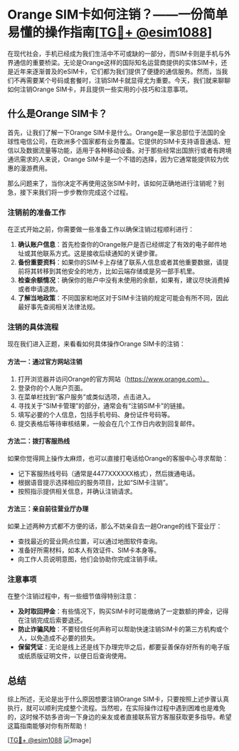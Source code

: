 # Orange SIM卡如何注销？——一份简单易懂的操作指南[[TG💪+ @esim1088](https://t.me/s/esim1088)]

在现代社会，手机已经成为我们生活中不可或缺的一部分，而SIM卡则是手机与外界通信的重要桥梁。无论是Orange这样的国际知名运营商提供的实体SIM卡，还是近年来逐渐普及的eSIM卡，它们都为我们提供了便捷的通信服务。然而，当我们不再需要某个号码或套餐时，注销SIM卡就显得尤为重要。今天，我们就来聊聊如何注销Orange SIM卡，并且提供一些实用的小技巧和注意事项。

## 什么是Orange SIM卡？

首先，让我们了解一下Orange SIM卡是什么。Orange是一家总部位于法国的全球性电信公司，在欧洲多个国家都有业务覆盖。它提供的SIM卡支持语音通话、短信以及数据流量等功能，适用于各种移动设备。对于那些经常出国旅行或者有跨境通讯需求的人来说，Orange SIM卡是一个不错的选择，因为它通常能提供较为优惠的漫游费用。

那么问题来了，当你决定不再使用这张SIM卡时，该如何正确地进行注销呢？别急，接下来我们将一步步教你完成这个过程。

### 注销前的准备工作

在正式开始之前，你需要做一些准备工作以确保注销过程顺利进行：

1. **确认账户信息**：首先检查你的Orange账户是否已经绑定了有效的电子邮件地址或其他联系方式。这是接收后续通知的关键步骤。
2. **备份重要资料**：如果你的SIM卡上存储了联系人信息或者其他重要数据，请提前将其转移到其他安全的地方，比如云端存储或是另一部手机里。
3. **检查余额情况**：确保你的账户中没有未使用的余额，如果有，建议尽快消费掉或者申请退款。
4. **了解当地政策**：不同国家和地区对于SIM卡注销的规定可能会有所不同，因此最好事先查阅相关法律法规。

### 注销的具体流程

现在我们进入正题，来看看如何具体操作Orange SIM卡的注销：

#### 方法一：通过官方网站注销

1. 打开浏览器并访问Orange的官方网站（https://www.orange.com）。
2. 登录你的个人账户页面。
3. 在菜单栏找到“客户服务”或类似选项，点击进入。
4. 寻找关于“SIM卡管理”的部分，通常会有“注销SIM卡”的链接。
5. 填写必要的个人信息，包括手机号码、身份证件号码等。
6. 提交表格后等待审核结果，一般会在几个工作日内收到回复邮件。

#### 方法二：拨打客服热线

如果你觉得网上操作太麻烦，也可以直接打电话给Orange的客服中心寻求帮助：
- 记下客服热线号码（通常是4477XXXXXX格式），然后拨通电话。
- 根据语音提示选择相应的服务项目，比如“SIM卡注销”。
- 按照指示提供相关信息，并确认注销请求。

#### 方法三：亲自前往营业厅办理

如果上述两种方式都不方便的话，那么不妨亲自去一趟Orange的线下营业厅：
- 查找最近的营业网点位置，可以通过地图软件查询。
- 准备好所需材料，如本人有效证件、SIM卡本身等。
- 向工作人员说明意图，他们会协助你完成注销手续。

### 注意事项

在整个注销过程中，有一些细节值得特别注意：

- **及时取回押金**：有些情况下，购买SIM卡时可能缴纳了一定数额的押金，记得在注销完成后索要退还。
- **防止诈骗风险**：不要轻信任何声称可以帮助快速注销SIM卡的第三方机构或个人，以免造成不必要的损失。
- **保留凭证**：无论是线上还是线下办理完毕之后，都要妥善保存好所有的电子版或纸质版证明文件，以便日后查询使用。

## 总结

综上所述，无论是出于什么原因想要注销Orange SIM卡，只要按照上述步骤认真执行，就可以顺利完成整个流程。当然啦，在实际操作过程中遇到困难也是难免的，这时候不妨多咨询一下身边的亲友或者直接联系官方客服获取更多指导。希望这篇指南能够对你有所帮助！

[[TG💪+ @esim1088](https://t.me/s/esim1088) ![Image](https://i.postimg.cc/4NQfJmqS/Snipaste-2025-05-13-00-14-12.png)]